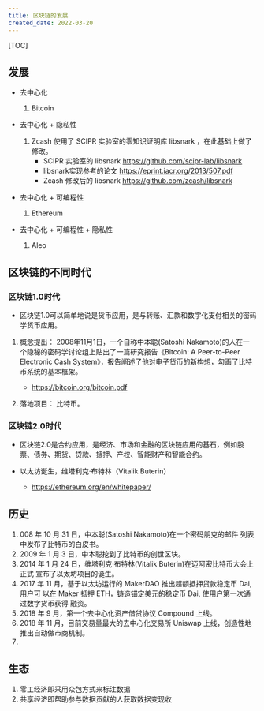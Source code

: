 ```yaml
---
title: 区块链的发展
created_date: 2022-03-20
---
```


[TOC]

## 发展
- 去中心化
    1. Bitcoin

- 去中心化 + 隐私性
    1. Zcash 使用了 SCIPR 实验室的零知识证明库 libsnark ，在此基础上做了修改。
        - SCIPR 实验室的 libsnark https://github.com/scipr-lab/libsnark
        - libsnark实现参考的论文 https://eprint.iacr.org/2013/507.pdf
        - Zcash 修改后的 libsnark https://github.com/zcash/libsnark

- 去中心化 + 可编程性
    1. Ethereum

- 去中心化 + 可编程性 + 隐私性
    1. Aleo

## 区块链的不同时代
### 区块链1.0时代
- 区块链1.0可以简单地说是货币应用，是与转账、汇款和数字化支付相关的密码学货币应用。

1. 概念提出： 2008年11月1日，一个自称中本聪(Satoshi Nakamoto)的人在一个隐秘的密码学讨论组上贴出了一篇研究报告《Bitcoin: A Peer-to-Peer Electronic Cash System》，报告阐述了他对电子货币的新构想，勾画了比特币系统的基本框架。 
    - https://bitcoin.org/bitcoin.pdf

2. 落地项目： 比特币。 


### 区块链2.0时代
- 区块链2.0是合约应用，是经济、市场和金融的区块链应用的基石，例如股票、债券、期货、贷款、抵押、产权、智能财产和智能合约。

- 以太坊诞生，维塔利克·布特林（Vitalik Buterin）
    - https://ethereum.org/en/whitepaper/

## 历史
1. 008 年 10 月 31 日，中本聪(Satoshi Nakamoto)在一个密码朋克的邮件 列表中发布了比特币的白皮书。
2. 2009 年 1 月 3 日，中本聪挖到了比特币的创世区块。
3. 2014 年 1 月 24 日，维塔利克·布特林(Vitalik Buterin)在迈阿密比特币大会上正式 宣布了以太坊项目的诞生。
4. 2017 年 11 月，基于以太坊运行的 MakerDAO 推出超额抵押贷款稳定币 Dai, 用户可 以在 Maker 抵押 ETH，铸造锚定美元的稳定币 Dai, 使用户第一次通过数字货币获得 融资。
5. 2018 年 9 月，第一个去中心化资产借贷协议 Compound 上线。
6. 2018 年 11 月，目前交易量最大的去中心化交易所 Uniswap 上线，创造性地推出自动做市商机制。
7. 

## 生态
1. 零工经济即采用众包方式来标注数据
2. 共享经济即帮助参与数据贡献的人获取数据变现收
